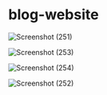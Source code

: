 # blog-website

![Screenshot (251)](https://user-images.githubusercontent.com/69416574/133267932-3519b6a5-6b1f-4f58-8611-7a048855f4ce.png)


![Screenshot (253)](https://user-images.githubusercontent.com/69416574/133267919-f2c73b12-95ed-449b-aa46-d2aa10ddc41e.png)


![Screenshot (254)](https://user-images.githubusercontent.com/69416574/133267928-c87020fc-b15a-4631-b64a-35f26de51a16.png)


![Screenshot (252)](https://user-images.githubusercontent.com/69416574/133267936-0b5f7a05-f4a9-4976-b643-b7d3eca9345e.png)
